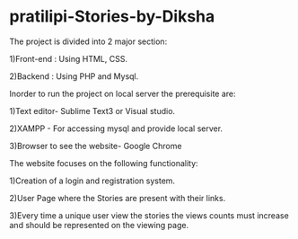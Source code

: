 # pratilipi-Stories-by-Diksha
 
The project is divided into 2 major section:

1)Front-end :  Using HTML, CSS.

2)Backend : Using PHP and Mysql.

Inorder to run the project on local server the prerequisite are:

1)Text editor- Sublime Text3 or Visual studio.

2)XAMPP - For accessing mysql and provide local server.

3)Browser to see the website- Google Chrome 


The website focuses on the following functionality:

1)Creation of a login and registration system.

2)User Page where the Stories are present with their links.

3)Every time a unique user view the stories the views counts must increase and should be represented on the viewing page.  


